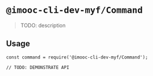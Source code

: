# `@imooc-cli-dev-myf/Command`

> TODO: description

## Usage

```
const command = require('@imooc-cli-dev-myf/Command');

// TODO: DEMONSTRATE API
```
